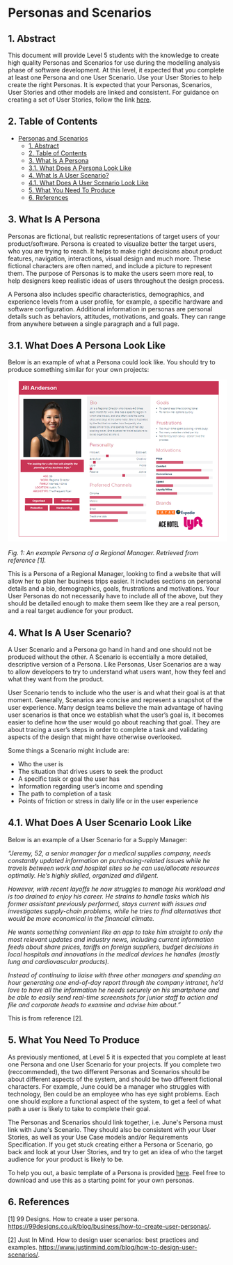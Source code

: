 # Personas and Scenarios

## 1. Abstract

This document will provide Level 5 students with the knowledge to create high quality Personas and Scenarios for use during the modelling analysis phase of software development. 
At this level, it expected that you complete at least one Persona and one User Scenario. Use your User Stories to help create the right Personas. It is expected that your Personas, Scenarios, User Stories and other models are linked and consistent.
For guidance on creating a set of User Stories, follow the link [here](level-5-user-stories.md).

## 2. Table of Contents

- [Personas and Scenarios](#personas-and-scenarios)
  - [1. Abstract](#1-abstract)
  - [2. Table of Contents](#2-table-of-contents)
  - [3. What Is A Persona](#3-what-is-a-persona)
  - [3.1. What Does A Persona Look Like](#31-what-does-a-persona-look-like)
  - [4. What Is A User Scenario?](#4-what-is-a-user-scenario)
  - [4.1. What Does A User Scenario Look Like](#41-what-does-a-user-scenario-look-like)
  - [5. What You Need To Produce](#5-what-you-need-to-produce)
  - [6. References](#6-references)
  
## 3. What Is A Persona

Personas are fictional, but realistic representations of target users of your product/software. Persona is created to visualize better the target users, who you are trying to reach. It helps to make right decisions about product features, navigation, interactions, visual design and much more.
These fictional characters are often named, and include a picture to represent them. The purpose of Personas is to make the users seem more real, to help designers keep realistic ideas of users throughout the design process.

A Persona also includes specific characteristics, demographics, and experience levels from a user profile, for example, a specific hardware and software configuration. Additional information in personas are personal details such as behaviors, attitudes, motivations, and goals.
They can range from anywhere between a single paragraph and a full page.

## 3.1. What Does A Persona Look Like

Below is an example of what a Persona could look like. You should try to produce something similar for your own projects:

![An example Persona](/modelling-analysis/images/persona.png)

*Fig. 1: An example Persona of a Regional Manager. Retrieved from reference [1].*

This is a Persona of a Regional Manager, looking to find a website that will allow her to plan her business trips easier. It includes sections on personal details and a bio, demographics, goals, frustrations and motivations.
Your User Personas do not necessarily have to include all of the above, but they should be detailed enough to make them seem like they are a real person, and a real target audience for your product.

## 4. What Is A User Scenario?

A User Scenario and a Persona go hand in hand and one should not be produced without the other. A Scenario is eccentially a more detailed, descriptive version of a Persona.
Like Personas, User Scenarios are a way to allow developers to try to understand what users want, how they feel and what they want from the product.

User Scenario tends to include who the user is and what their goal is at that moment. Generally, Scenarios are concise and represent a snapshot of the user experience.
Many design teams believe the main advantage of having user scenarios is that once we establish what the user’s goal is, it becomes easier to define how the user would go about reaching that goal.
They are about tracing a user’s steps in order to complete a task and validating aspects of the design that might have otherwise overlooked.

Some things a Scenario might include are:

- Who the user is
- The situation that drives users to seek the product
- A specific task or goal the user has
- Information regarding user’s income and spending
- The path to completion of a task
- Points of friction or stress in daily life or in the user experience

## 4.1. What Does A User Scenario Look Like

Below is an example of a User Scenario for a Supply Manager:

*“Jeremy, 52, a senior manager for a medical supplies company, needs constantly updated information on purchasing-related issues while he travels between work and hospital sites so he can use/allocate resources optimally. He’s highly skilled, organized and diligent.*

*However, with recent layoffs he now struggles to manage his workload and is too drained to enjoy his career. He strains to handle tasks which his former assistant previously performed, stays current with issues and investigates supply-chain problems, while he tries to find alternatives that would be more economical in the financial climate.*

*He wants something convenient like an app to take him straight to only the most relevant updates and industry news, including current information feeds about share prices, tariffs on foreign suppliers, budget decisions in local hospitals and innovations in the medical devices he handles (mostly lung and cardiovascular products).*

*Instead of continuing to liaise with three other managers and spending an hour generating one end-of-day report through the company intranet, he’d love to have all the information he needs securely on his smartphone and be able to easily send real-time screenshots for junior staff to action and file and corporate heads to examine and advise him about.”*

This is from reference [2].

## 5. What You Need To Produce

As previously mentioned, at Level 5 it is expected that you complete at least one Persona and one User Scenario for your projects.
If you complete two (reccommended), the two different Personas and Scenarios should be about different aspects of the system, and should be two different fictional characters. For example, June could be a manager who struggles with technology, Ben could be an employee who has eye sight problems.
Each one should explore a functional aspect of the system, to get a feel of what path a user is likely to take to complete their goal.

The Personas and Scenarios should link together, i.e. June's Persona must link with June's Scenario. They should also be consistent with your User Stories, as well as your Use Case models and/or Requirements Specification.
If you get stuck creating either a Persona or Scenario, go back and look at your User Stories, and try to get an idea of who the target audience for your product is likely to be.

To help you out, a basic template of a Persona is provided [here](/modelling-analysis/level5/persona_template.docx). Feel free to download and use this as a starting point for your own personas.

## 6. References

[1] 99 Designs. How to create a user persona. <https://99designs.co.uk/blog/business/how-to-create-user-personas/>.

[2] Just In Mind. How to design user scenarios: best practices and examples. <https://www.justinmind.com/blog/how-to-design-user-scenarios/>.
